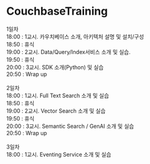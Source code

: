 # CouchbaseTraining

1일차 <br>
	18:00 : 1교시. 카우치베이스 소개, 아키텍처 설명 및 설치/구성 <br>
	18:50 : 휴식 <br>
	19:00 : 2교시. Data/Query/Index서비스 소개 및 실습. <br>
	19:50 : 휴식 <br>
	20:00 : 3교시. SDK 소개(Python) 및 실습 <br>
	20:50 : Wrap up  <br>
<br>
2일차 <br>
	18:00 : 1교시. Full Text Search 소개 및 실습 <br>
	18:50 : 휴식 <br>
	19:00 : 2교시. Vector Search 소개 및 실습 <br>
	19:50 : 휴식  <br>
	20:00 : 3교시. Semantic Search / GenAI 소개 및 실습 <br>
	20:50 : Wrap up   <br>
<br>
3일차 <br>
	18:00 : 1교시. Eventing Service 소개 및 실습 <br>
	
